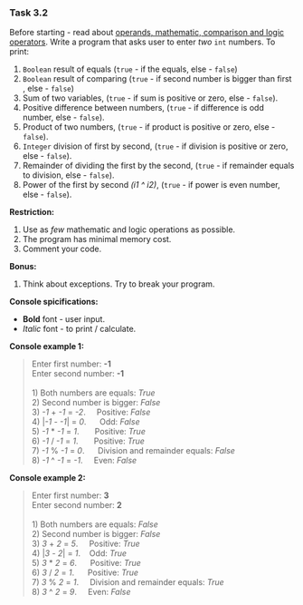 ### Task 3.2


Before starting - read about [operands, mathematic, comparison and logic operators](https://www.w3schools.com/cs/cs_operators.php).
Write a program that asks user to enter _two_ ```int``` numbers. To print:
1. ```Boolean``` result of equals (```true``` - if the equals, else - ```false```)
2. ```Boolean``` result of comparing (```true``` - if second number is bigger than first , else - ```false```)
3. Sum of two variables, (```true``` - if sum is positive or zero, else - ```false```).
4. Positive difference between numbers, (```true``` - if difference is odd number, else - ```false```).
5. Product of two numbers, (```true``` - if product is positive or zero, else - ```false```).
6. ```Integer``` division of first by second, (```true``` - if division is positive or zero, else - ```false```).
7. Remainder of dividing the first by the second,  (```true``` - if remainder equals to division, else - ```false```).
8. Power of the first by second _(i1 ^ i2)_, (```true``` - if power is even number, else - ```false```).

**Restriction:**
1. Use as _few_ mathematic and logic operations as possible.
2. The program has minimal memory cost.
3. Comment your code.


**Bonus:**
1. Think about exceptions. Try to break your program.


**Console spicifications:**
* **Bold** font - user input.
* _Italic_ font - to print / calculate.


**Console example 1:**
> Enter first number: **-1**<br>
> Enter second number: **-1**<br>
> <br>
> <span>&#49;)</span> Both numbers are equals: _True_<br>
> 2) Second number is bigger: _False_<br>
> 3) _-1_ + _-1_ = _-2_.<span>&nbsp;&nbsp;&nbsp;&nbsp;&nbsp;</span>Positive: _False_<br>
> 4) |_-1_ - _-1_| = _0_.<span>&nbsp;&nbsp;&nbsp;&nbsp;&nbsp;&nbsp;</span>Odd: _False_<br>
> 5) _-1_ * _-1_ = _1_.<span>&nbsp;&nbsp;&nbsp;&nbsp;&nbsp;&nbsp;&nbsp;</span>Positive: _True_<br>
> 6) _-1_ / _-1_ = _1_.<span>&nbsp;&nbsp;&nbsp;&nbsp;&nbsp;&nbsp;&nbsp;</span>Positive: _True_<br>
> 7) _-1_ % _-1_ = _0_.<span>&nbsp;&nbsp;&nbsp;&nbsp;&nbsp;&nbsp;</span>Division and remainder equals: _False_<br>
> 8) _-1_ ^ _-1_ = _-1_.<span>&nbsp;&nbsp;&nbsp;&nbsp;&nbsp;</span>Even: _False_



**Console example 2:**
> Enter first number: **3**<br>
> Enter second number: **2**<br>
> <br>
> <span>&#49;)</span> Both numbers are equals: _False_<br>
> 2) Second number is bigger: _False_<br>
> 3) _3_ + _2_ = _5_.<span>&nbsp;&nbsp;&nbsp;&nbsp;&nbsp;</span>Positive: _True_<br>
> 4) |_3_ - _2_| = _1_.<span>&nbsp;&nbsp;&nbsp;&nbsp;</span>Odd: _True_<br>
> 5) _3_ * _2_ = _6_.<span>&nbsp;&nbsp;&nbsp;&nbsp;&nbsp;&nbsp;</span>Positive: _True_<br>
> 6) _3_ / _2_ = _1_.<span>&nbsp;&nbsp;&nbsp;&nbsp;&nbsp;&nbsp;</span>Positive: _True_<br>
> 7) _3_ % _2_ = _1_.<span>&nbsp;&nbsp;&nbsp;&nbsp;&nbsp;</span>Division and remainder equals: _True_<br>
> 8) _3_ ^ _2_ = _9_.<span>&nbsp;&nbsp;&nbsp;&nbsp;&nbsp;</span>Even: _False_
